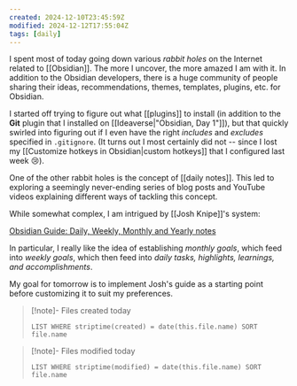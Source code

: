 ```yaml
---
created: 2024-12-10T23:45:59Z
modified: 2024-12-12T17:55:04Z
tags: [daily]
---
```


I spent most of today going down various *rabbit holes* on the Internet related to [[Obsidian]]. The more I uncover, the more amazed I am with it. In addition to the Obsidian developers, there is a huge community of people sharing their ideas, recommendations, themes, templates, plugins, etc. for Obsidian.

I started off trying to figure out what [[plugins]] to install (in addition to the **Git** plugin that I installed on [[Ideaverse|"Obsidian, Day 1"]]), but that quickly swirled into figuring out if I even have the right *includes* and *excludes* specified in `.gitignore`. (It turns out I most certainly did not -- since I lost my [[Customize hotkeys in Obsidian|custom hotkeys]] that I configured last week 😢).

One of the other rabbit holes is the concept of [[daily notes]]. This led to exploring a seemingly never-ending series of blog posts and YouTube videos explaining different ways of tackling this concept.

While somewhat complex, I am intrigued by [[Josh Knipe]]'s system:

[Obsidian Guide: Daily, Weekly, Monthly and Yearly notes](https://vaultofjosh.com/blog/obsidian-periodic-notes/)

In particular, I really like the idea of establishing *monthly goals*, which feed into *weekly goals*, which then feed into *daily tasks, highlights, learnings, and accomplishments*.

My goal for tomorrow is to implement Josh's guide as a starting point before customizing it to suit my preferences.

> [!note]- Files created today
>```dataview  
>LIST WHERE striptime(created) = date(this.file.name) SORT file.name
>```

> [!note]- Files modified today
>```dataview  
>LIST WHERE striptime(modified) = date(this.file.name) SORT file.name
>```
